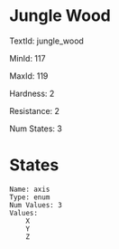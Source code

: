 # Jungle Wood

TextId: jungle_wood

MinId: 117

MaxId: 119

Hardness: 2

Resistance: 2


Num States: 3

# States
```
Name: axis
Type: enum
Num Values: 3
Values:
    X
    Y
    Z
```